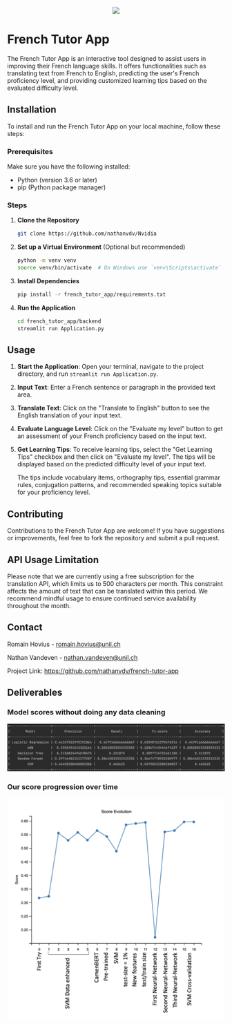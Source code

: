 <p align="center">
  <img src="https://encrypted-tbn0.gstatic.com/images?q=tbn:ANd9GcRAaZ0IzTHlRMGqZNE3apuJ3asRId0JBKYHYI1HxO3Hm4JsERtMkW_kooIJjynqPz6Qb1c&usqp=CAU" width="200"/>
</p>

# French Tutor App

The French Tutor App is an interactive tool designed to assist users in improving their French language skills. It offers functionalities such as translating text from French to English, predicting the user's French proficiency level, and providing customized learning tips based on the evaluated difficulty level.

## Installation

To install and run the French Tutor App on your local machine, follow these steps:

### Prerequisites

Make sure you have the following installed:
- Python (version 3.6 or later)
- pip (Python package manager)

### Steps

1. **Clone the Repository**

   ```bash
   git clone https://github.com/nathanvdv/Nvidia
   ```

2. **Set up a Virtual Environment** (Optional but recommended)

   ```bash
   python -m venv venv
   source venv/bin/activate  # On Windows use `venv\Scripts\activate`
   ```

3. **Install Dependencies**

   ```bash
   pip install -r french_tutor_app/requirements.txt
   ```

4. **Run the Application**

   ```bash
   cd french_tutor_app/backend
   streamlit run Application.py
   ```

## Usage

1. **Start the Application**: Open your terminal, navigate to the project directory, and run `streamlit run Application.py`.
   
2. **Input Text**: Enter a French sentence or paragraph in the provided text area.

3. **Translate Text**: Click on the "Translate to English" button to see the English translation of your input text.

4. **Evaluate Language Level**: Click on the "Evaluate my level" button to get an assessment of your French proficiency based on the input text.

5. **Get Learning Tips**: To receive learning tips, select the "Get Learning Tips" checkbox and then click on "Evaluate my level". The tips will be displayed based on the predicted difficulty level of your input text.

   The tips include vocabulary items, orthography tips, essential grammar rules, conjugation patterns, and recommended speaking topics suitable for your proficiency level.

## Contributing

Contributions to the French Tutor App are welcome! If you have suggestions or improvements, feel free to fork the repository and submit a pull request.

## API Usage Limitation
Please note that we are currently using a free subscription for the translation API, which limits us to 500 characters per month. This constraint affects the amount of text that can be translated within this period. We recommend mindful usage to ensure continued service availability throughout the month.

## Contact

Romain Hovius - romain.hovius@unil.ch

Nathan Vandeven - nathan.vandeven@unil.ch

Project Link: https://github.com/nathanvdv/french-tutor-app

## Deliverables
### Model scores without doing any data cleaning
<p align="center">
  <img src="french_tutor_app/backend/deliverables/Table.png" width="800" title="hover text">
</p>

### Our score progression over time

<p align="center">
  <img src="french_tutor_app/backend/deliverables/Score_evo.png" width="800" title="hover text">
</p>

